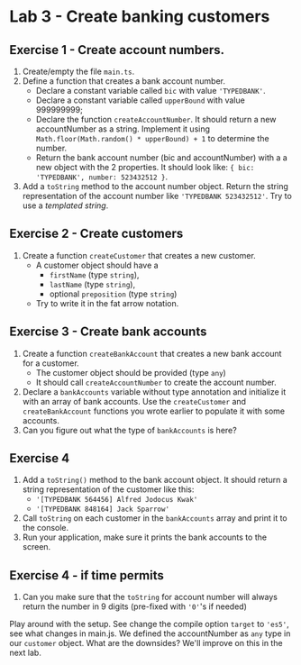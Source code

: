 # Lab 3 - Create banking customers

## Exercise 1 - Create account numbers.

1. Create/empty the file `main.ts`.
1. Define a function that creates a bank account number.
    * Declare a constant variable called `bic` with value `'TYPEDBANK'`.
    * Declare a constant variable called `upperBound` with value 999999999;
    * Declare the function `createAccountNumber`. It should return a new accountNumber as a string. Implement it using `Math.floor(Math.random() * upperBound) + 1` to determine the number.
    * Return the bank account number (bic and accountNumber) with a a new object with the 2 properties. It should look like: `{ bic: 'TYPEDBANK', number: 523432512 }`.
1. Add a `toString` method to the account number object. Return the string representation of the account number like `'TYPEDBANK 523432512'`. Try to use a *templated string*.

## Exercise 2 - Create customers

1. Create a function `createCustomer` that creates a new customer.
    * A customer object should have a
        * `firstName` (type `string`),
        * `lastName` (type `string`),
        * optional `preposition` (type `string`)
    * Try to write it in the fat arrow notation.

## Exercise 3 - Create bank accounts

1. Create a function `createBankAccount` that creates a new bank account for a customer.
    * The customer object should be provided (type `any`)
    * It should call `createAccountNumber` to create the account number.
1. Declare a `bankAccounts` variable without type annotation and initialize it with an array of bank accounts.
Use the `createCustomer` and `createBankAccount` functions you wrote earlier to populate it with some accounts.
1. Can you figure out what the type of `bankAccounts` is here?

## Exercise 4

1. Add a `toString()` method to the bank account object. It should return a string representation of the customer like this:
    * `'[TYPEDBANK 564456] Alfred Jodocus Kwak'`
    * `'[TYPEDBANK 848164] Jack Sparrow'`
1. Call `toString` on each customer in the `bankAccounts` array and print it to the console.
1. Run your application, make sure it prints the bank accounts to the screen.

## Exercise 4 - if time permits

1. Can you make sure that the `toString` for account number will always return the number in 9 digits (pre-fixed with `'0'`'s if needed)

Play around with the setup. See change the compile option `target` to `'es5'`, see what changes in main.js.
We defined the accountNumber as `any` type in our `customer` object. What are the downsides? We'll improve on this in the next lab.
